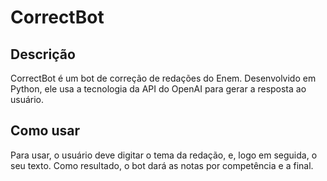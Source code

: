 # CorrectBot
## Descrição
CorrectBot é um bot de correção de redações do Enem. Desenvolvido em Python, ele usa a tecnologia da API do OpenAI para gerar a resposta ao usuário.
## Como usar
Para usar, o usuário deve digitar o tema da redação, e, logo em seguida, o seu texto. Como resultado, o bot dará as notas por competência e a final.
